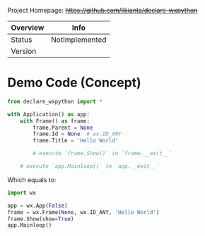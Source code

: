 Project Homepage: ~~https://github.com/likianta/declare-wxpython~~

| Overview | Info           |
| -------- | -------------- |
| Status   | NotImplemented |
| Version  |                |

# Demo Code (Concept)

```py
from declare_wxpython import *

with Application() as app:
    with Frame() as frame:
        frame.Parent = None
        frame.Id = None  # wx.ID_ANY
        frame.Title = 'Hello World'

        # execute `frame.Show()` in `frame.__exit__`

    # execute `app.Mainloop()` in `app.__exit__`
```

Which equals to:

```py
import wx

app = wx.App(False)
frame = wx.Frame(None, wx.ID_ANY, 'Hello World')
frame.Show(show=True)
app.Mainloop()
```
